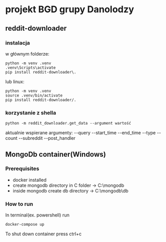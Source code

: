 # projekt BGD grupy Danolodzy

## reddit-downloader
### instalacja
w głównym folderze:
```
python -m venv .venv
.venv\Scripts\activate
pip install reddit-downloader\.
```
lub linux:
```
python -m venv .venv
source .venv/bin/activate
pip install reddit-downloader/.
```
### korzystanie z shella
```
python -m reddit_downloader.get_data --argument wartość
```
aktualnie wspierane argumenty:
--query
--start_time
--end_time
--type
--count
--subreddit 
--post_handler

## MongoDb container(Windows) 
### Prerequisites 
- docker installed
- create mongodb directory in C folder -> C:\mongodb
- inside mongodb create db directory -> C:\mongodb\db

### How to run 
In terminal(ex. powershell) run 
```
docker-compose up
```
To shut down container press ctrl+c



